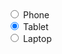 <div class="au-control-input au-control-input--block au-control-input--dark">
  <input class="au-control-input__input" type="radio" name="radio-ex-dark" id="phone-radio-block-dark">
  <label class="au-control-input__text" for="phone-radio-block-dark">Phone</label>
</div>
<div class="au-control-input au-control-input--block au-control-input--dark">
  <input class="au-control-input__input" type="radio" name="radio-ex-dark" id="tablet-radio-block-dark" checked>
  <label class="au-control-input__text" for="tablet-radio-block-dark">Tablet</label>
</div>
<div class="au-control-input au-control-input--block au-control-input--dark">
  <input class="au-control-input__input" type="radio" name="radio-ex-dark" id="laptop-radio-block-dark">
  <label class="au-control-input__text" for="laptop-radio-block-dark">Laptop</label>
</div>
